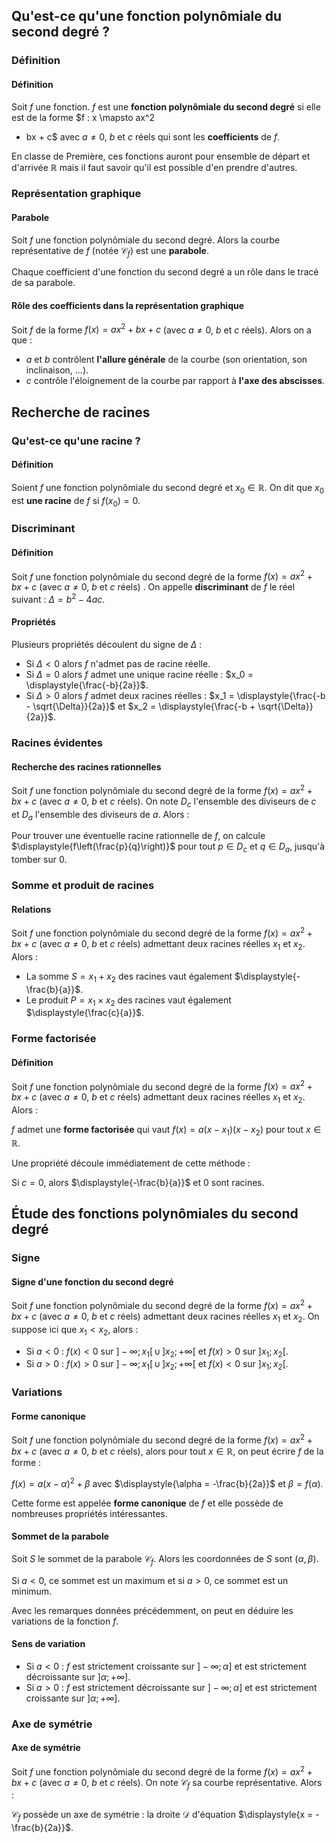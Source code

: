 ## Qu'est-ce qu'une fonction polynômiale du second degré ?

### Définition

<bubble variant="formula">

#### Définition

Soit $f$ une fonction. $f$ est une **fonction polynômiale du second degré** si elle est de la forme $f : x \mapsto ax^2
+ bx + c$ avec $a \neq 0$, $b$ et $c$ réels qui sont les **coefficients** de $f$.

</bubble>

En classe de Première, ces fonctions auront pour ensemble de départ et d'arrivée $\mathbb{R}$ mais il faut savoir qu'il
est possible d'en prendre d'autres.

### Représentation graphique

<bubble variant="formula">

#### Parabole

Soit $f$ une fonction polynômiale du second degré. Alors la courbe représentative de $f$ (notée $\mathcal{C}_f$) est
une **parabole**.

</bubble>

<representation geogebra-id="drmymnkb"></representation>

Chaque coefficient d'une fonction du second degré a un rôle dans le tracé de sa parabole.

<bubble variant="formula">

#### Rôle des coefficients dans la représentation graphique

Soit $f$ de la forme $f(x) = ax^2 + bx +c$ (avec $a \neq 0$, $b$ et $c$ réels). Alors on a que :

* $a$ et $b$ contrôlent **l'allure générale** de la courbe (son orientation, son inclinaison, ...).
* $c$ contrôle l'éloignement de la courbe par rapport à **l'axe des abscisses**.

</bubble>

## Recherche de racines

### Qu'est-ce qu'une racine ?

<bubble variant="formula">

#### Définition

Soient $f$ une fonction polynômiale du second degré et $x_0 \in \mathbb{R}$. On dit que $x_0$ est **une racine** de $f$
si $f(x_0) = 0$.

</bubble>

### Discriminant

<bubble variant="formula">

#### Définition

Soit $f$ une fonction polynômiale du second degré de la forme $f(x) = ax^2 + bx + c$ (avec $a \neq 0$, $b$ et $c$ réels)
. On appelle **discriminant** de $f$ le réel suivant : $\Delta = b^2 - 4ac$.

</bubble>

<bubble variant="formula">

#### Propriétés

Plusieurs propriétés découlent du signe de $\Delta$ :

* Si $\Delta \lt 0$ alors $f$ n'admet pas de racine réelle.
* Si $\Delta = 0$ alors $f$ admet une unique racine réelle : $x_0 = \displaystyle{\frac{-b}{2a}}$.
* Si $\Delta \gt 0$ alors $f$ admet deux racines réelles : $x_1 = \displaystyle{\frac{-b - \sqrt{\Delta}}{2a}}$ et $x_2
  = \displaystyle{\frac{-b + \sqrt{\Delta}}{2a}}$.

</bubble>

### Racines évidentes

<bubble variant="formula">

#### Recherche des racines rationnelles

Soit $f$ une fonction polynômiale du second degré de la forme $f(x) = ax^2 + bx +c$ (avec $a \neq 0$, $b$ et $c$ réels).
On note $D_c$ l'ensemble des diviseurs de $c$ et $D_a$ l'ensemble des diviseurs de $a$. Alors :

Pour trouver une éventuelle racine rationnelle de $f$, on calcule $\displaystyle{f\left(\frac{p}{q}\right)}$ pour tout
$p \in D_c$ et $q \in D_a$, jusqu'à tomber sur $0$.

</bubble>

### Somme et produit de racines

<bubble variant="formula">

#### Relations

Soit $f$ une fonction polynômiale du second degré de la forme $f(x) = ax^2 + bx +c$ (avec $a \neq 0$, $b$ et $c$ réels)
admettant deux racines réelles $x_1$ et $x_2$. Alors :

* La somme $S = x_1 + x_2$ des racines vaut également $\displaystyle{-\frac{b}{a}}$.
* Le produit $P = x_1 \times x_2$ des racines vaut également $\displaystyle{\frac{c}{a}}$.

</bubble>

### Forme factorisée

<bubble variant="formula">

#### Définition

Soit $f$ une fonction polynômiale du second degré de la forme $f(x) = ax^2 + bx +c$ (avec $a \neq 0$, $b$ et $c$ réels)
admettant deux racines réelles $x_1$ et $x_2$. Alors :

$f$ admet une **forme factorisée** qui vaut $f(x) = a(x-x_1)(x-x_2)$ pour tout $x \in \mathbb{R}$.

</bubble>

Une propriété découle immédiatement de cette méthode :

<bubble variant="formula">

Si $c = 0$, alors $\displaystyle{-\frac{b}{a}}$ et $0$ sont racines.

</bubble>

## Étude des fonctions polynômiales du second degré

### Signe

<bubble variant="formula">

#### Signe d'une fonction du second degré

Soit $f$ une fonction polynômiale du second degré de la forme $f(x) = ax^2 + bx +c$ (avec $a \neq 0$, $b$ et $c$ réels)
admettant deux racines réelles $x_1$ et $x_2$. On suppose ici que $x_1 \lt x_2$, alors :

* Si $a \lt 0$ : $f(x) \lt 0$ sur $]-\infty; x_1[ \, \cup \, ]x_2; +\infty[$ et $f(x) \gt 0$ sur $]x_1; x_2[$.
* Si $a \gt 0$ : $f(x) \gt 0$ sur $]-\infty; x_1[ \, \cup \, ]x_2; +\infty[$ et $f(x) \lt 0$ sur $]x_1; x_2[$.

</bubble>

### Variations

<bubble variant="formula">

#### Forme canonique

Soit $f$ une fonction polynômiale du second degré de la forme $f(x) = ax^2 + bx +c$ (avec $a \neq 0$, $b$ et $c$ réels),
alors pour tout $x \in \mathbb{R}$, on peut écrire $f$ de la forme :

$f(x) = a(x - \alpha)^2 + \beta$ avec $\displaystyle{\alpha = -\frac{b}{2a}}$ et $\beta = f(\alpha)$.

</bubble>

Cette forme est appelée **forme canonique** de $f$ et elle possède de nombreuses propriétés intéressantes.

<bubble variant="formula">

#### Sommet de la parabole

Soit $S$ le sommet de la parabole $\mathcal{C}_f$. Alors les coordonnées de $S$ sont $(\alpha, \beta)$.

Si $a \lt 0$, ce sommet est un maximum et si $a \gt 0$, ce sommet est un minimum.

</bubble>

Avec les remarques données précédemment, on peut en déduire les variations de la fonction $f$.

<bubble variant="formula">

#### Sens de variation

* Si $a \lt 0$ : $f$ est strictement croissante sur $]-\infty; \alpha]$ et est strictement décroissante sur $]\alpha;
  +\infty]$.
* Si $a \gt 0$ : $f$ est strictement décroissante sur $]-\infty; \alpha]$ et est strictement croissante sur $]\alpha;
  +\infty]$.

</bubble>

### Axe de symétrie

<bubble variant="formula">

#### Axe de symétrie

Soit $f$ une fonction polynômiale du second degré de la forme $f(x) = ax^2 + bx +c$ (avec $a \neq 0$, $b$ et $c$ réels).
On note $\mathcal{C}_f$ sa courbe représentative. Alors :

$\mathcal{C}_f$ possède un axe de symétrie : la droite $\mathcal{D}$ d'équation $\displaystyle{x = -\frac{b}{2a}}$.

</bubble>
